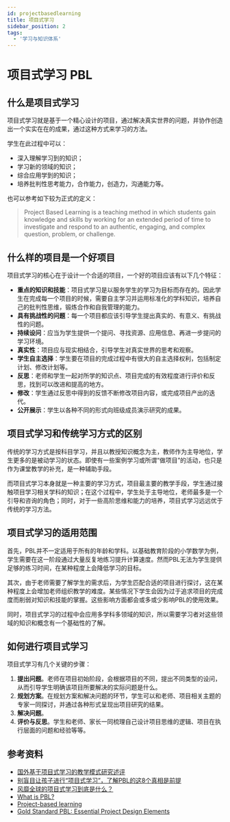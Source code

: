 ```yaml
---
id: projectbasedlearning
title: 项目式学习
sidebar_position: 2
tags:
  - '学习与知识体系'
---
```


# 项目式学习 PBL

## 什么是项目式学习

项目式学习就是基于一个精心设计的项目，通过解决真实世界的问题，并协作创造出一个实实在在的成果，通过这种方式来学习的方法。

学生在此过程中可以：

- 深入理解学习到的知识；
- 学习新的领域的知识；
- 综合应用学到的知识；
- 培养批判性思考能力，合作能力，创造力，沟通能力等。

也可以参考如下较为正式的定义：

> Project Based Learning is a teaching method in which students gain knowledge and skills by working for an extended period of time to investigate and respond to an authentic, engaging, and complex question, problem, or challenge.

## 什么样的项目是一个好项目

项目式学习的核心在于设计一个合适的项目，一个好的项目应该有以下几个特征：

- **重点的知识和技能**：项目式学习是以服务学生的学习为目标而存在的。因此学生在完成每一个项目的时候，需要自主学习并运用标准化的学科知识，培养自己的批判性思维，锻炼合作和自我管理的能力。
- **具有挑战性的问题**：每一个项目都应该引导学生提出真实的、有意义、有挑战性的问题。
- **持续设问**：应当为学生提供一个提问、寻找资源、应用信息、再进一步提问的学习环境。
- **真实性**：项目应与现实相结合，引导学生对真实世界的思考和观察。
- **学生自主选择**：学生要在项目的完成过程中有很大的自主选择权利，包括制定计划、修改计划等。
- **反思**：老师和学生一起对所学的知识点、项目完成的有效程度进行评价和反思，找到可以改进和提高的地方。
- **修改**：学生通过反思中得到的反馈不断修改项目内容，或完成项目产出的迭代。
- **公开展示**：学生以各种不同的形式向班级成员演示研究的成果。

## 项目式学习和传统学习方式的区别

传统的学习方式是按科目学习，并且以教授知识概念为主，教师作为主导地位，学生更多的是被动学习的状态。即使有一些案例学习或所谓“做项目”的活动，也只是作为课堂教学的补充，是一种辅助手段。

而项目式学习本身就是一种主要的学习方式，项目最主要的教学手段，学生通过接触项目学习相关学科的知识；在这个过程中，学生处于主导地位，老师最多是一个引导和咨询的角色；同时，对于一些高阶思维和能力的培养，项目式学习远远优于传统的学习方法。

## 项目式学习的适用范围

首先，PBL并不一定适用于所有的年龄和学科。以基础教育阶段的小学数学为例，学生需要在这一阶段通过大量反复地练习提升计算速度。然而PBL无法为学生提供足够的练习时间，在某种程度上会降低学习的目标。

其次，由于老师需要了解学生的需求后，为学生匹配合适的项目进行探讨，这在某种程度上会增加老师组织教学的难度。某些情况下学生会因为过于追求项目的完成度而削弱对知识和技能的掌握。这些影响方面都会或多或少影响PBL的使用效果。

同时，项目式学习的过程中会应用多学科多领域的知识，所以需要学习者对这些领域的知识和概念有一个基础性的了解。

## 如何进行项目式学习

项目式学习有几个关键的步骤：

1. **提出问题**。老师在项目初始阶段，会根据项目的不同，提出不同类型的设问，从而引导学生明确该项目所要解决的实际问题是什么。
2. **规划方案**。在规划方案和解决问题的环节，学生可以和老师、项目相关主题的专家一同探讨，并通过各种形式呈现出项目研究的结果。
3. **解决问题**。
4. **评价与反思**。学生和老师、家长一同梳理自己设计项目思维的逻辑、项目在执行层面的问题和经验等等。

## 参考资料

- [国外基于项目式学习的教学模式研究述评](http://qks.cqu.edu.cn/html/gdjzjycn/2014/4/201404011.htm)
- [别盲目让孩子进行“项目式学习”，了解PBL的这8个真相是前提](https://linyipay.365ime.com/push-article/8626.html)
- [风靡全球的项目式学习到底是什么？](https://mp.weixin.qq.com/s/u36phh_fo66kMCtrgUQMdw)
- [What is PBL?](https://www.pblworks.org/what-is-pbl)
- [Project-based learning](https://en.wikipedia.org/wiki/Project-based_learning)
- [Gold Standard PBL: Essential Project Design Elements](https://www.pblworks.org/what-is-pbl/gold-standard-project-design)
